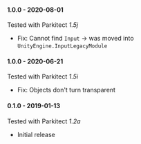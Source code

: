 #### 1.0.0 - 2020-08-01
Tested with Parkitect *1.5j*
* Fix: Cannot find `Input`
       -> was moved into `UnityEngine.InputLegacyModule`

#### 1.0.0 - 2020-06-21
Tested with Parkitect *1.5i*
* Fix: Objects don't turn transparent

#### 0.1.0 - 2019-01-13
Tested with Parkitect *1.2a*
* Initial release
